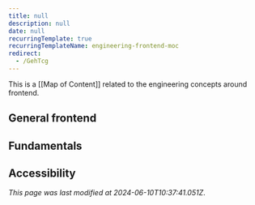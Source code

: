 ```yaml
---
title: null
description: null
date: null
recurringTemplate: true
recurringTemplateName: engineering-frontend-moc
redirect:
  - /GehTcg
---
```


This is a [[Map of Content]] related to the engineering concepts around frontend.

## General frontend

## Fundamentals

## Accessibility

_This page was last modified at 2024-06-10T10:37:41.051Z_.
